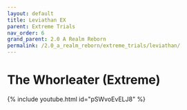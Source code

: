 ```yaml
---
layout: default
title: Leviathan EX
parent: Extreme Trials
nav_order: 6
grand_parent: 2.0 A Realm Reborn
permalink: /2.0_a_realm_reborn/extreme_trials/leviathan/
---
```


# The Whorleater (Extreme)

{% include youtube.html id="pSWvoEvELJ8" %}

<script data-goatcounter="https://xivjpraids.goatcounter.com/count"
        async src="//gc.zgo.at/count.js"></script>
